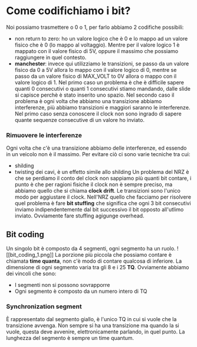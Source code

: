 # Come codifichiamo i bit?
Noi possiamo trasmettere o 0 o 1, per farlo abbiamo 2 codifiche possibili:
- non return to zero: ho un valore logico che è 0 e lo mappo ad un valore fisico che è 0 (lo mappo al voltaggio). Mentre per il valore logico 1 è mappato con il valore fisico di 5V, oppure il massimo che possiamo raggiungere in quel contesto.
- **manchester**: invece qui utilizziamo le transizioni, se passo da un valore fisico da 0 a 5V allora lo mappo con il valore logico di 0, mentre se passo da un valore fisico di MAX_VOLT to 0V allora o mappo con il valore logico di 1.
Nel primo caso un problema è che è difficile sapere quanti 0 consecutivi o quanti 1 consecutivi stiamo mandando, dalle slide si capisce perchè è stato inserito uno spazio. Nel secondo caso il problema è ogni volta che abbiamo una transizione abbiamo interferenze, più abbiamo transizioni e maggiori saranno le interferenze.
Nel primo caso senza conoscere il clock non sono ingrado di sapere quante sequenze consecutive di un valore ho inviato.

### Rimuovere le interferenze
Ogni volta che c'è una transizione abbiamo delle interferenze, ed essendo in un veicolo non è il massimo. Per evitare ciò ci sono varie tecniche tra cui:
- shilding
- twisting dei cavi, è un effetto simile allo shilding
Un problema del NRZ è che se perdiamo il conto del clock non sappiamo più quanti bit contare, i punto è che per ragioni fisiche il clock non è sempre preciso, ma abbiamo quello che si chiama **clock drift**. Le transizioni sono l'unico modo per aggiustare il clock. Nell'NRZ quello che facciamo per risolvere quel problema è fare **bit stuffing** che significa che ogni 3 bit consecutivi inviamo indipendentemente dal bit successivo il bit opposto all'utlimo inviato. Ovviamente fare stuffing agigunge overhead. 

## Bit coding

Un singolo bit è composto da 4 segmenti, ogni segmento ha un ruolo.
![[bit_coding_1.png]]
La porzione più piccola che possiamo contare è chiamata **time quanta**, non c'è modo di contare qualcosa di inferiore. La dimensione di ogni segmento varia tra gli 8 e i 25 **TQ**. Ovviamente abbiamo dei vincoli che sono:
- I segmenti non si possono sovrapporre
- Ogni segmento è composto da un numero intero di TQ

### Synchronization segment
È rappresentato dal segmento giallo, è l'unico TQ in cui si vuole che la transizione avvenga. Non sempre si ha una transizione ma quando la si vuole, questa deve avvenire, elettronicamente parlando, in quel punto. La lunghezza del segmento è sempre un time quantum.
